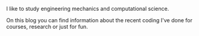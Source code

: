 I like to study engineering mechanics and computational science.

On this blog you can find information about the recent coding I've done for courses, research or just for fun.
